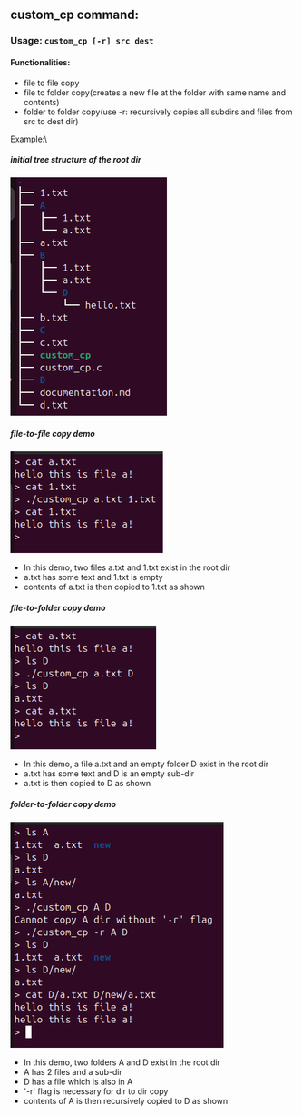 ## custom_cp command:
### Usage: ```custom_cp [-r] src dest```
#### Functionalities:
* file to file copy
* file to folder copy(creates a new file at the folder with same name and contents)
* folder to folder copy(use -r: recursively copies all subdirs and files from src to dest dir)

Example:\
##### initial tree structure of the root dir
![intial tree structure](pics/initial_tree.png "intial tree structure")

##### file-to-file copy demo
![file-to-file copy](pics/file_to_file.png "file-to-file copy")
 - In this demo, two files a.txt and 1.txt exist in the root dir
 - a.txt has some text and 1.txt is empty
 - contents of a.txt is then copied to 1.txt as shown

##### file-to-folder copy demo
![file-to-folder copy](pics/file_to_folder.png "file-to-folder copy")
 - In this demo, a file a.txt and an empty folder D exist in the root dir
 - a.txt has some text and D is an empty sub-dir
 - a.txt is then copied to D as shown

##### folder-to-folder copy demo
![folder-to-folder copy](pics/folder_to_folder.png "folder-to-folder copy")
 - In this demo, two folders A and D exist in the root dir
 - A has 2 files and a sub-dir
 - D has a file which is also in A
 - '-r' flag is necessary for dir to dir copy
 - contents of A is then recursively copied to D as shown
